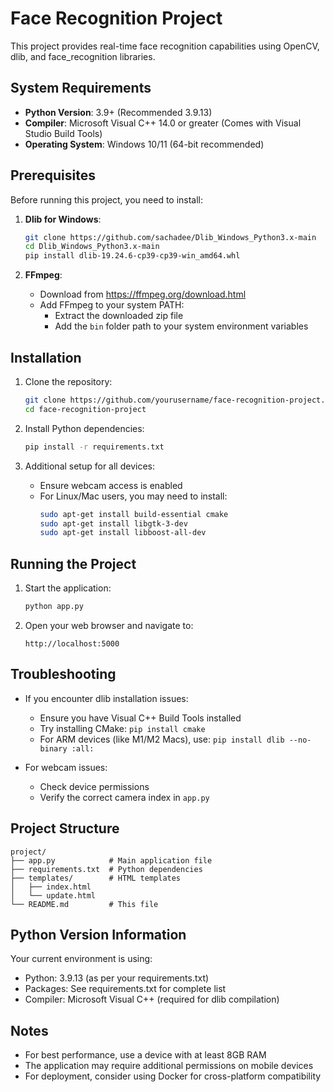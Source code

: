 # Face Recognition Project

This project provides real-time face recognition capabilities using OpenCV, dlib, and face_recognition libraries.

## System Requirements

- **Python Version**: 3.9+ (Recommended 3.9.13)
- **Compiler**: Microsoft Visual C++ 14.0 or greater (Comes with Visual Studio Build Tools)
- **Operating System**: Windows 10/11 (64-bit recommended)

## Prerequisites

Before running this project, you need to install:

1. **Dlib for Windows**:
   ```bash
   git clone https://github.com/sachadee/Dlib_Windows_Python3.x-main
   cd Dlib_Windows_Python3.x-main
   pip install dlib-19.24.6-cp39-cp39-win_amd64.whl
   ```

2. **FFmpeg**:
   - Download from https://ffmpeg.org/download.html
   - Add FFmpeg to your system PATH:
     - Extract the downloaded zip file
     - Add the `bin` folder path to your system environment variables

## Installation

1. Clone the repository:
   ```bash
   git clone https://github.com/yourusername/face-recognition-project.git
   cd face-recognition-project
   ```

2. Install Python dependencies:
   ```bash
   pip install -r requirements.txt
   ```

3. Additional setup for all devices:
   - Ensure webcam access is enabled
   - For Linux/Mac users, you may need to install:
     ```bash
     sudo apt-get install build-essential cmake
     sudo apt-get install libgtk-3-dev
     sudo apt-get install libboost-all-dev
     ```

## Running the Project

1. Start the application:
   ```bash
   python app.py
   ```

2. Open your web browser and navigate to:
   ```
   http://localhost:5000
   ```

## Troubleshooting

- If you encounter dlib installation issues:
  - Ensure you have Visual C++ Build Tools installed
  - Try installing CMake: `pip install cmake`
  - For ARM devices (like M1/M2 Macs), use: `pip install dlib --no-binary :all:`

- For webcam issues:
  - Check device permissions
  - Verify the correct camera index in `app.py`

## Project Structure

```
project/
├── app.py            # Main application file
├── requirements.txt  # Python dependencies
├── templates/        # HTML templates
│   ├── index.html
│   └── update.html
└── README.md         # This file
```

## Python Version Information

Your current environment is using:
- Python: 3.9.13 (as per your requirements.txt)
- Packages: See requirements.txt for complete list
- Compiler: Microsoft Visual C++ (required for dlib compilation)

## Notes

- For best performance, use a device with at least 8GB RAM
- The application may require additional permissions on mobile devices
- For deployment, consider using Docker for cross-platform compatibility

